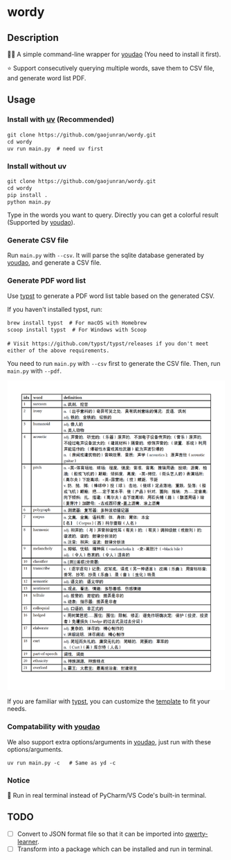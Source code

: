 # wordy

## Description

👍🏻 A simple command-line wrapper for [youdao](https://github.com/longcw/youdao) (You need to install it first).

⭐️ Support consecutively querying multiple words, save them to CSV file, and generate word list PDF.

## Usage

### Install with [uv](https://docs.astral.sh/uv/) (Recommended)
```shell
git clone https://github.com/gaojunran/wordy.git
cd wordy
uv run main.py  # need uv first
```

### Install without uv
```shell
git clone https://github.com/gaojunran/wordy.git
cd wordy
pip install .
python main.py
```

Type in the words you want to query. Directly you can get a colorful result (Supported by [youdao](https://github.com/longcw/youdao)).

### Generate CSV file

Run `main.py` with `--csv`. It will parse the sqlite database generated by [youdao](https://github.com/longcw/youdao), and generate a CSV file.

### Generate PDF word list

Use [typst](https://typst.app/) to generate a PDF word list table based on the generated CSV. 

If you haven't installed typst, run:

```shell
brew install typst  # For macOS with Homebrew
scoop install typst  # For Windows with Scoop

# Visit https://github.com/typst/typst/releases if you don't meet either of the above requirements.
```

You need to run `main.py` with `--csv` first to generate the CSV file. Then, run `main.py` with `--pdf`.

![pdf_preview.png](screenshots/pdf_preview.png)

If you are familiar with [typst](https://typst.app/), you can customize the [template](./typst-template/main.typ) to fit your needs.

### Compatability with [youdao](https://github.com/longcw/youdao)

We also support extra options/arguments in [youdao](https://github.com/longcw/youdao), just run with these options/arguments.

```shell
uv run main.py -c   # Same as yd -c
```

### Notice

📢 Run in real terminal instead of PyCharm/VS Code's built-in terminal.

##  TODO
- [ ] Convert to JSON format file so that it can be imported into [qwerty-learner](https://github.com/RealKai42/qwerty-learner).
- [ ] Transform into a package which can be installed and run in terminal.
